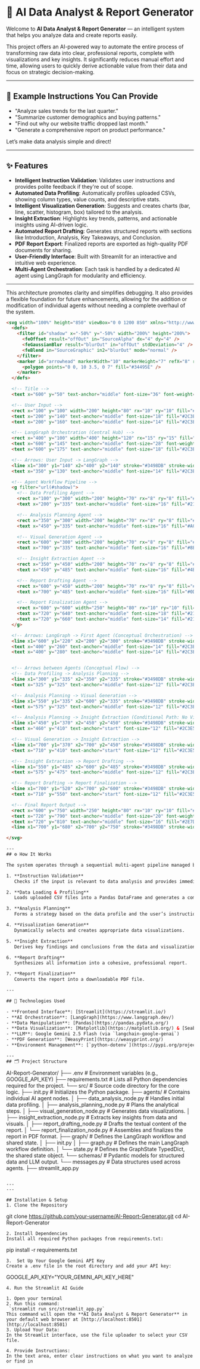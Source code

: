 # 🧠 AI Data Analyst & Report Generator

Welcome to **AI Data Analyst & Report Generator** — an intelligent system that helps you analyze data and create reports easily.

This project offers an AI-powered way to automate the entire process of transforming raw data into clear, professional reports, complete with visualizations and key insights. It significantly reduces manual effort and time, allowing users to quickly derive actionable value from their data and focus on strategic decision-making.

---

## 💬 Example Instructions You Can Provide

- "Analyze sales trends for the last quarter."
- "Summarize customer demographics and buying patterns."
- "Find out why our website traffic dropped last month."
- "Generate a comprehensive report on product performance."

Let’s make data analysis simple and direct!

---

## ✨ Features

- **Intelligent Instruction Validation**: Validates user instructions and provides polite feedback if they're out of scope.
- **Automated Data Profiling**: Automatically profiles uploaded CSVs, showing column types, value counts, and descriptive stats.
- **Intelligent Visualization Generation**: Suggests and creates charts (bar, line, scatter, histogram, box) tailored to the analysis.
- **Insight Extraction**: Highlights key trends, patterns, and actionable insights using AI-driven logic.
- **Automated Report Drafting**: Generates structured reports with sections like Introduction, Analysis, Key Takeaways, and Conclusion.
- **PDF Report Export**: Finalized reports are exported as high-quality PDF documents for sharing.
- **User-Friendly Interface**: Built with Streamlit for an interactive and intuitive web experience.
- **Multi-Agent Orchestration**: Each task is handled by a dedicated AI agent using LangGraph for modularity and efficiency.

---

This architecture promotes clarity and simplifies debugging. It also provides a flexible foundation for future enhancements, allowing for the addition or modification of individual agents without needing a complete overhaul of the system.

```html
<svg width="100%" height="850" viewBox="0 0 1200 850" xmlns="http://www.w3.org/2000/svg" font-family="Arial, sans-serif">
  <defs>
    <filter id="shadow" x="-50%" y="-50%" width="200%" height="200%">
      <feOffset result="offOut" in="SourceAlpha" dx="4" dy="4" />
      <feGaussianBlur result="blurOut" in="offOut" stdDeviation="4" />
      <feBlend in="SourceGraphic" in2="blurOut" mode="normal" />
    </filter>
    <marker id="arrowhead" markerWidth="10" markerHeight="7" refX="8" refY="3.5" orient="auto">
      <polygon points="0 0, 10 3.5, 0 7" fill="#34495E" />
    </marker>
  </defs>

  <!-- Title -->
  <text x="600" y="50" text-anchor="middle" font-size="36" font-weight="bold" fill="#2C3E50">AI Report Generator: System Architecture</text>

  <!-- User Input -->
  <rect x="100" y="100" width="200" height="80" rx="10" ry="10" fill="#ECF0F1" stroke="#3498DB" stroke-width="2" filter="url(#shadow)"/>
  <text x="200" y="140" text-anchor="middle" font-size="18" fill="#2C3E50">User Input</text>
  <text x="200" y="160" text-anchor="middle" font-size="14" fill="#2C3E50">(CSV, Instructions)</text>

  <!-- LangGraph Orchestration (Central Hub) -->
  <rect x="400" y="100" width="400" height="120" rx="15" ry="15" fill="#A7D9F2" stroke="#3498DB" stroke-width="3" filter="url(#shadow)"/>
  <text x="600" y="145" text-anchor="middle" font-size="28" font-weight="bold" fill="#2C3E50">LangGraph Orchestration</text>
  <text x="600" y="175" text-anchor="middle" font-size="18" fill="#2C3E50">(Agent Coordinator)</text>

  <!-- Arrows: User Input -> LangGraph -->
  <line x1="300" y1="140" x2="400" y2="140" stroke="#3498DB" stroke-width="2" marker-end="url(#arrowhead)" />
  <text x="350" y="130" text-anchor="middle" font-size="14" fill="#2C3E50">Initiate Analysis</text>

  <!-- Agent Workflow Pipeline -->
  <g filter="url(#shadow)">
    <!-- Data Profiling Agent -->
    <rect x="100" y="300" width="200" height="70" rx="8" ry="8" fill="#D4EDDA" stroke="#28A745" stroke-width="1.5"/>
    <text x="200" y="335" text-anchor="middle" font-size="16" fill="#216B30">Data Profiling</text>

    <!-- Analysis Planning Agent -->
    <rect x="350" y="300" width="200" height="70" rx="8" ry="8" fill="#FFF3CD" stroke="#FFC107" stroke-width="1.5"/>
    <text x="450" y="335" text-anchor="middle" font-size="16" fill="#A07200">Analysis Planning</text>

    <!-- Visual Generation Agent -->
    <rect x="600" y="300" width="200" height="70" rx="8" ry="8" fill="#F8D7DA" stroke="#DC3545" stroke-width="1.5"/>
    <text x="700" y="335" text-anchor="middle" font-size="16" fill="#8B0000">Visual Generation</text>

    <!-- Insight Extraction Agent -->
    <rect x="350" y="450" width="200" height="70" rx="8" ry="8" fill="#E0CCE9" stroke="#6F42C1" stroke-width="1.5"/>
    <text x="450" y="485" text-anchor="middle" font-size="16" fill="#4B0082">Insight Extraction</text>

    <!-- Report Drafting Agent -->
    <rect x="600" y="450" width="200" height="70" rx="8" ry="8" fill="#D1ECF1" stroke="#17A2B8" stroke-width="1.5"/>
    <text x="700" y="485" text-anchor="middle" font-size="16" fill="#0D6B7B">Report Drafting</text>

    <!-- Report Finalization Agent -->
    <rect x="600" y="600" width="250" height="80" rx="10" ry="10" fill="#D4EDDA" stroke="#28A745" stroke-width="2"/>
    <text x="720" y="640" text-anchor="middle" font-size="18" fill="#216B30">Report Finalization</text>
    <text x="720" y="660" text-anchor="middle" font-size="14" fill="#216B30">(PDF Only)</text>
  </g>

  <!-- Arrows: LangGraph -> First Agent (Conceptual Orchestration) -->
  <line x1="600" y1="220" x2="200" y2="300" stroke="#3498DB" stroke-width="2" marker-end="url(#arrowhead)" />
  <text x="400" y="260" text-anchor="middle" font-size="14" fill="#2C3E50">Orchestrates</text>
  <text x="400" y="280" text-anchor="middle" font-size="14" fill="#2C3E50">Workflow</text>


  <!-- Arrows between Agents (Conceptual Flow) -->
  <!-- Data Profiling -> Analysis Planning -->
  <line x1="300" y1="335" x2="350" y2="335" stroke="#3498DB" stroke-width="1.5" marker-end="url(#arrowhead)" />
  <text x="325" y="325" text-anchor="middle" font-size="12" fill="#2C3E50">Profiled Data</text>

  <!-- Analysis Planning -> Visual Generation -->
  <line x1="550" y1="335" x2="600" y2="335" stroke="#3498DB" stroke-width="1.5" marker-end="url(#arrowhead)" />
  <text x="575" y="325" text-anchor="middle" font-size="12" fill="#2C3E50">Planning Output</text>

  <!-- Analysis Planning -> Insight Extraction (Conditional Path: No Visuals Needed) -->
  <line x1="450" y1="370" x2="450" y2="450" stroke="#3498DB" stroke-width="2" marker-end="url(#arrowhead)" />
  <text x="460" y="410" text-anchor="start" font-size="12" fill="#2C3E50">No Visuals Needed</text>

  <!-- Visual Generation -> Insight Extraction -->
  <line x1="700" y1="370" x2="700" y2="450" stroke="#3498DB" stroke-width="2" marker-end="url(#arrowhead)" />
  <text x="710" y="410" text-anchor="start" font-size="12" fill="#2C3E50">Generated Visuals</text>

  <!-- Insight Extraction -> Report Drafting -->
  <line x1="550" y1="485" x2="600" y2="485" stroke="#3498DB" stroke-width="1.5" marker-end="url(#arrowhead)" />
  <text x="575" y="475" text-anchor="middle" font-size="12" fill="#2C3E50">Insights</text>

  <!-- Report Drafting -> Report Finalization -->
  <line x1="700" y1="520" x2="700" y2="600" stroke="#3498DB" stroke-width="1.5" marker-end="url(#arrowhead)" />
  <text x="710" y="550" text-anchor="start" font-size="12" fill="#2C3E50">Drafted Report</text>

  <!-- Final Report Output -->
  <rect x="600" y="750" width="250" height="80" rx="10" ry="10" fill="#E8F5E9" stroke="#66BB6A" stroke-width="2" filter="url(#shadow)"/>
  <text x="720" y="790" text-anchor="middle" font-size="20" font-weight="bold" fill="#2E7D32">Final Report Output</text>
  <text x="720" y="810" text-anchor="middle" font-size="16" fill="#2E7D32">(PDF Only)</text>
  <line x1="700" y1="680" x2="700" y2="750" stroke="#3498DB" stroke-width="1.5" marker-end="url(#arrowhead)" />

</svg>

---
## ⚙️ How It Works

The system operates through a sequential multi-agent pipeline managed by LangGraph:

1. **Instruction Validation**  
   Checks if the input is relevant to data analysis and provides immediate feedback.

2. **Data Loading & Profiling**  
   Loads uploaded CSV files into a Pandas DataFrame and generates a comprehensive profile.

3. **Analysis Planning**  
   Forms a strategy based on the data profile and the user’s instructions.

4. **Visualization Generation**  
   Dynamically selects and creates appropriate data visualizations.

5. **Insight Extraction**  
   Derives key findings and conclusions from the data and visualizations.

6. **Report Drafting**  
   Synthesizes all information into a cohesive, professional report.

7. **Report Finalization**  
   Converts the report into a downloadable PDF file.

---

## 🧰 Technologies Used

- **Frontend Interface**: [Streamlit](https://streamlit.io/)
- **AI Orchestration**: [LangGraph](https://www.langgraph.dev/)
- **Data Manipulation**: [Pandas](https://pandas.pydata.org/)
- **Data Visualization**: [Matplotlib](https://matplotlib.org/) & [Seaborn](https://seaborn.pydata.org/)
- **LLM**: Google Gemini 2.5 Flash (via `langchain-google-genai`)
- **PDF Generation**: [WeasyPrint](https://weasyprint.org/)
- **Environment Management**: [`python-dotenv`](https://pypi.org/project/python-dotenv/)

---
## 🗂 Project Structure
```
AI-Report-Generator/
├── .env # Environment variables (e.g., GOOGLE_API_KEY)
├── requirements.txt # Lists all Python dependencies required for the project.
└── src/ # Source code directory for the core logic.
├── init.py # Initializes the Python package.
├── agents/ # Contains individual AI agent nodes.
│ ├── data_analysis_node.py # Handles initial data profiling.
│ ├── analysis_planning_node.py # Plans the analytical steps.
│ ├── visual_generation_node.py # Generates data visualizations.
│ ├── insight_extraction_node.py # Extracts key insights from data and visuals.
│ ├── report_drafting_node.py # Drafts the textual content of the report.
│ └── report_finalization_node.py # Assembles and finalizes the report in PDF format.
├── graph/ # Defines the LangGraph workflow and shared state.
│ ├── init.py
│ ├── graph.py # Defines the main LangGraph workflow definition.
│ └── state.py # Defines the GraphState TypedDict, the shared state object.
└── schemas/ # Pydantic models for structured data and LLM output.
└── messages.py # Data structures used across agents.
├── streamlit_app.py 
```

---
---

## Installation & Setup
1. Clone the Repository
```
git clone https://github.com/your-username/AI-Report-Generator.git
cd AI-Report-Generator
```
2. Install Dependencies
Install all required Python packages from requirements.txt:
```
pip install -r requirements.txt
```
3.  Set Up Your Google Gemini API Key
Create a .env file in the root directory and add your API key:
```
GOOGLE_API_KEY="YOUR_GEMINI_API_KEY_HERE"
```
4. Run the Streamlit AI Guide

1. Open your terminal
2. Run this command:
 `streamlit run src/streamlit_app.py`
This command will open the **AI Data Analyst & Report Generator** in your default web browser at [http://localhost:8501](http://localhost:8501)
3. Upload Your Data:
In the Streamlit interface, use the file uploader to select your CSV file.

4. Provide Instructions:
In the text area, enter clear instructions on what you want to analyze or find in

